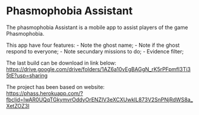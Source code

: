 # Phasmophobia Assistant

The phasmophobia Assistant is a mobile app to assist players of the game Phasmophobia.

This app have four features:
    - Note the ghost name;
    - Note if the ghost respond to everyone;
    - Note secundary missions to do;
    - Evidence filter;
    
The last build can be download in link below:
https://drive.google.com/drive/folders/1AZ6a10vEgBAGgN_rK5rPFpmfI3Ti35tE?usp=sharing
    
The project has been based on website:    
https://phass.herokuapp.com/?fbclid=IwAR0UQqTGkymvrOddyOrENZIV3eXCXUwklL873V2SnPNjRdWS8a_XetZOZ3I
